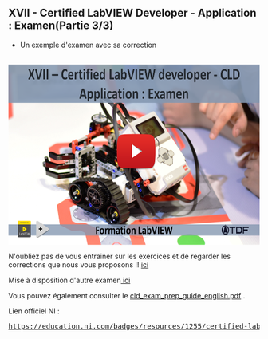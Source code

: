 <h2 dir="auto" id="user-content-h_174031069121655196260265"><strong>XVII -&nbsp;Certified LabVIEW Developer</strong><strong>&nbsp;</strong><strong>- Application : Examen</strong><strong>(Partie 3/3)</strong></h2>
<ul dir="auto">
<li>Un exemple d'examen avec sa correction</li>
</ul>
<p>&nbsp;<a><img src="Chapitre XVII Youtube.png" width="640" height="362" alt="" style="display: block; margin-left: auto; margin-right: auto;" /></a></p>
<p></p>
<p>N'oubliez pas de vous entrainer sur les exercices et de regarder les corrections que nous vous proposons !! <a href="https://github.com/Technologies-de-France/Formation-LabVIEW/tree/main/F-1%20CLD%20Presentation/Exercices">ici</a></p>
<p>Mise &agrave; disposition d'autre examen<a href="https://github.com/Technologies-de-France/Formation-LabVIEW/tree/main/F-3%20CLD%20Application/Sample%20exams"> ici</a></p>
<p>Vous pouvez &eacute;galement consulter le&nbsp;<a class="js-navigation-open Link--primary" title="cld_exam_prep_guide_english.pdf" data-pjax="#repo-content-pjax-container" data-turbo-frame="repo-content-turbo-frame" href="https://github.com/Technologies-de-France/Formation-LabVIEW/blob/main/F-1%20CLD%20Presentation/cld_exam_prep_guide_english.pdf">cld_exam_prep_guide_english.pdf</a>&nbsp;.</p>
<p></p>
<p>Lien officiel NI :&nbsp;</p>
<pre><a href="https://education.ni.com/badges/resources/1255/certified-labview-developer-cld" rel="nofollow">https://education.ni.com/badges/resources/1255/certified-labview-developer-cld</a></pre>
